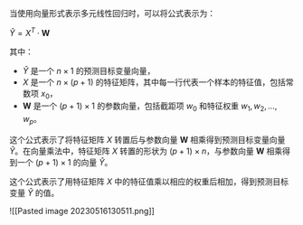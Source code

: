
当使用向量形式表示多元线性回归时，可以将公式表示为：

$\hat{Y} = X^T \cdot \mathbf{W}$

其中：
- $\hat{Y}$ 是一个 $n \times 1$ 的预测目标变量向量，
- $X$ 是一个 $n \times (p+1)$ 的特征矩阵，其中每一行代表一个样本的特征值，包括常数项 $x_0$，
- $\mathbf{W}$ 是一个 $(p+1) \times 1$ 的参数向量，包括截距项 $w_0$ 和特征权重 $w_1, w_2, \ldots, w_p$。

这个公式表示了将特征矩阵 $X$ 转置后与参数向量 $\mathbf{W}$ 相乘得到预测目标变量向量 $\hat{Y}$。在向量乘法中，特征矩阵 $X$ 转置的形状为 $(p+1) \times n$，与参数向量 $\mathbf{W}$ 相乘得到一个 $(p+1) \times 1$ 的向量 $\hat{Y}$。

这个公式表示了用特征矩阵 $X$ 中的特征值乘以相应的权重后相加，得到预测目标变量 $\hat{Y}$ 的值。

![[Pasted image 20230516130511.png]]